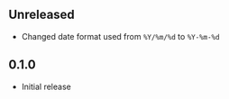 Unreleased
----------
- Changed date format used from `%Y/%m/%d` to `%Y-%m-%d`


0.1.0
-----
- Initial release

